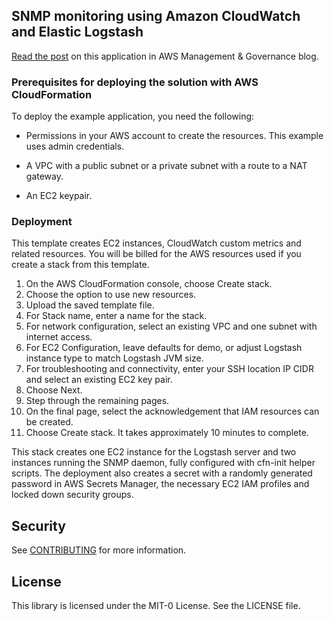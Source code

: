 ## SNMP monitoring using Amazon CloudWatch and Elastic Logstash

[Read the post](https://aws.amazon.com/blogs/mt/snmp-monitoring-using-amazon-cloudwatch-and-elastic-logstash/) on this application in AWS Management & Governance blog.

### Prerequisites for deploying the solution with AWS CloudFormation
To deploy the example application, you need the following:

- Permissions in your AWS account to create the resources. This example uses admin credentials.

- A VPC with a public subnet or a private subnet with a route to a NAT gateway.

- An EC2 keypair.

### Deployment
This template creates EC2 instances, CloudWatch custom metrics and related resources. You will be billed for the AWS resources used if you create a stack from this template.
 
1.	On the AWS CloudFormation console, choose Create stack.
2.	Choose the option to use new resources.
3.	Upload the saved template file.
4.	For Stack name, enter a name for the stack.
5.	For network configuration, select an existing VPC and one subnet with internet access.
6.	For EC2 Configuration, leave defaults for demo, or adjust Logstash instance type to match Logstash JVM size.
7.	For troubleshooting and connectivity, enter your SSH location IP CIDR and select an existing EC2 key pair.
8.	Choose Next.
9.	Step through the remaining pages.
10.	On the final page, select the acknowledgement that IAM resources can be created.
11.	Choose Create stack. It takes approximately 10 minutes to complete.

This stack creates one EC2 instance for the Logstash server and two instances running the SNMP daemon, fully configured with cfn-init helper scripts. The deployment also creates a secret with a randomly generated password in AWS Secrets Manager, the necessary EC2 IAM profiles and locked down security groups.

## Security

See [CONTRIBUTING](CONTRIBUTING.md#security-issue-notifications) for more information.

## License

This library is licensed under the MIT-0 License. See the LICENSE file.

